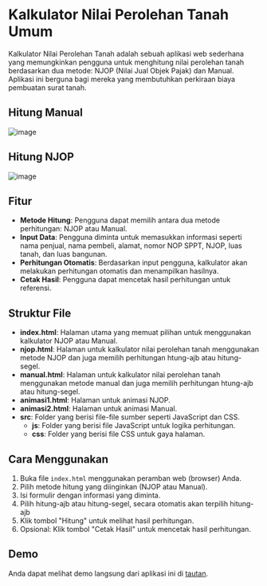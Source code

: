 # Kalkulator Nilai Perolehan Tanah Umum

Kalkulator Nilai Perolehan Tanah adalah sebuah aplikasi web sederhana yang memungkinkan pengguna untuk menghitung nilai perolehan tanah berdasarkan dua metode: NJOP (Nilai Jual Objek Pajak) dan Manual. Aplikasi ini berguna bagi mereka yang membutuhkan perkiraan biaya pembuatan surat tanah.

## Hitung Manual

![image](https://github.com/MRizkiMaulana/Kalkulator-Tanah-Umum/assets/100768439/a008825a-cb6c-4301-abe2-ae25c104afa3)

## Hitung NJOP

![image](https://github.com/MRizkiMaulana/Kalkulator-Tanah-Umum/assets/100768439/36145bea-e2fa-4254-a816-3a49fa77ea36)



## Fitur

- **Metode Hitung**: Pengguna dapat memilih antara dua metode perhitungan: NJOP atau Manual.
- **Input Data**: Pengguna diminta untuk memasukkan informasi seperti nama penjual, nama pembeli, alamat, nomor NOP SPPT, NJOP, luas tanah, dan luas bangunan.
- **Perhitungan Otomatis**: Berdasarkan input pengguna, kalkulator akan melakukan perhitungan otomatis dan menampilkan hasilnya.
- **Cetak Hasil**: Pengguna dapat mencetak hasil perhitungan untuk referensi.

## Struktur File

- **index.html**: Halaman utama yang memuat pilihan untuk menggunakan kalkulator NJOP atau Manual.
- **njop.html**: Halaman untuk kalkulator nilai perolehan tanah menggunakan metode NJOP dan juga memilih perhitungan htung-ajb atau hitung-segel.
- **manual.html**: Halaman untuk kalkulator nilai perolehan tanah menggunakan metode manual dan juga memilih perhitungan htung-ajb atau hitung-segel.
- **animasi1.html**: Halaman untuk animasi NJOP.
- **animasi2.html**: Halaman untuk animasi Manual.
- **src**: Folder yang berisi file-file sumber seperti JavaScript dan CSS.
  - **js**: Folder yang berisi file JavaScript untuk logika perhitungan.
  - **css**: Folder yang berisi file CSS untuk gaya halaman.

## Cara Menggunakan

1. Buka file `index.html` menggunakan peramban web (browser) Anda.
2. Pilih metode hitung yang diinginkan (NJOP atau Manual).
3. Isi formulir dengan informasi yang diminta.
4. Pilih hitung-ajb atau hitung-segel, secara otomatis akan terpilih hitung-ajb
5. Klik tombol "Hitung" untuk melihat hasil perhitungan.
6. Opsional: Klik tombol "Cetak Hasil" untuk mencetak hasil perhitungan.

## Demo

Anda dapat melihat demo langsung dari aplikasi ini di [tautan](https://mrizkimaulana.github.io/Kalkulator-Tanah-Umum/).


